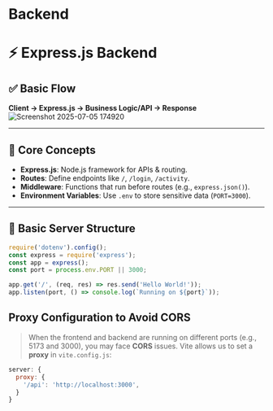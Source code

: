 <!-- # Backend Learning Journal

This repository is my personal learning log for backend development. It contains small projects, experiments, notes, and examples that help me learn concepts like REST APIs, authentication, databases, testing, and deployment.

## Goals
- Track hands-on learning and experiments.
- Keep runnable examples for common backend patterns.
- Record notes, caveats, and references for future review.
- Build a portfolio of small, focused projects.

## What you'll find here
- /examples — small, focused example projects (one per folder) using different stacks.
- /notes — short markdown notes about concepts, commands, troubleshooting.
- /projects — larger mini-projects that combine multiple concepts.
- /docs — reference material, API sketches, and architecture diagrams.
- Dockerfiles and docker-compose examples for local testing.
- CI config and simple tests where applicable.

## Sample stacks (examples you might include)
- Node.js + Express + PostgreSQL
- Python + FastAPI + SQLite/Postgres
- Django REST Framework
- Java + Spring Boot
- Go net/http or Gin

## Quick start
1. Clone the repo:
   git clone https://github.com/your-username/Backend.git
2. Browse the folder for the stack you want to try, e.g. `examples/node-express`.
3. Each example has its own README with install/run instructions (look for README.md inside the example).
4. Use Docker where available to run services quickly:
   docker-compose up --build

## How I organize experiments
- Each experiment is self-contained in its folder with a README explaining objectives, steps, and lessons learned.
- Commits are frequent and small, with descriptive messages about what I learned or changed.

## Contributing / Notes to future me
- This is primarily a personal learning repo; feel free to open PRs or suggest improvements.
- If you reuse code from tutorials, note the source in the example's README.
- Tag TODOs and follow-up tasks with issues or TODO.md.

## Contact
- GitHub: @rugved0102 -->


# Backend

# ⚡ Express.js Backend 

## ✅ Basic Flow
**Client → Express.js → Business Logic/API → Response**
![Screenshot 2025-07-05 174920](https://github.com/user-attachments/assets/c23fdece-21d5-4413-b04f-b33729637fbd)

---

## 🧱 Core Concepts

- **Express.js**: Node.js framework for APIs & routing.
- **Routes**: Define endpoints like `/`, `/login`, `/activity`.
- **Middleware**: Functions that run before routes (e.g., `express.json()`).
- **Environment Variables**: Use `.env` to store sensitive data (`PORT=3000`).

---

## 📄 Basic Server Structure

```js
require('dotenv').config();
const express = require('express');
const app = express();
const port = process.env.PORT || 3000;

app.get('/', (req, res) => res.send('Hello World!'));
app.listen(port, () => console.log(`Running on ${port}`));
```
## Proxy Configuration to Avoid CORS

> When the frontend and backend are running on different ports (e.g., 5173 and 3000), you may face **CORS** issues. Vite allows us to set a **proxy** in `vite.config.js`:
```js
server: {
  proxy: {
    '/api': 'http://localhost:3000',
  }
}
```
